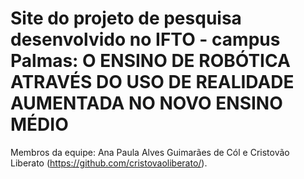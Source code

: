 # Site do projeto de pesquisa desenvolvido no IFTO - campus Palmas: O ENSINO DE ROBÓTICA ATRAVÉS DO USO DE REALIDADE AUMENTADA NO NOVO ENSINO MÉDIO
Membros da equipe: Ana Paula Alves Guimarães de Cól e Cristovão Liberato (https://github.com/cristovaoliberato/).

